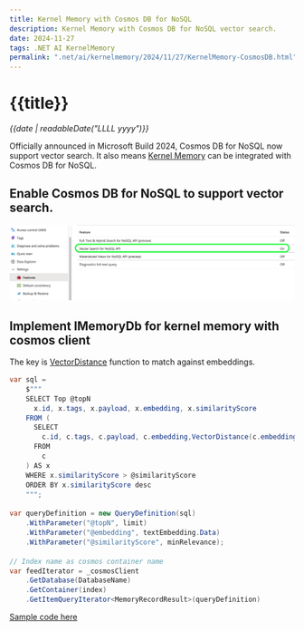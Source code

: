 ```yaml
---
title: Kernel Memory with Cosmos DB for NoSQL
description: Kernel Memory with Cosmos DB for NoSQL vector search.
date: 2024-11-27
tags: .NET AI KernelMemory
permalink: ".net/ai/kernelmemory/2024/11/27/KernelMemory-CosmosDB.html"
---
```


# {{title}}

*{{date | readableDate("LLLL yyyy")}}*

Officially announced in Microsoft Build 2024, Cosmos DB for NoSQL now support vector search. It also means [Kernel Memory](https://github.com/microsoft/kernel-memory) can be integrated with Cosmos DB for NoSQL. 

## Enable Cosmos DB for NoSQL to support vector search.
<img src="https://github.com/StormHub/stormhub/blob/main/resources/2024-11-27/azure-cosmos-db.png?raw=true" alt="Azure CosmosDB configurations">

## Implement IMemoryDb for kernel memory with cosmos client
The key is [VectorDistance](https://learn.microsoft.com/en-us/azure/cosmos-db/nosql/query/vectordistance) function to match against embeddings.

```csharp
var sql =
    $"""
    SELECT Top @topN
      x.id, x.tags, x.payload, x.embedding, x.similarityScore
    FROM (
      SELECT
        c.id, c.tags, c.payload, c.embedding,VectorDistance(c.embedding, @embedding) AS similarityScore 
      FROM
        c
    ) AS x
    WHERE x.similarityScore > @similarityScore
    ORDER BY x.similarityScore desc
    """;

var queryDefinition = new QueryDefinition(sql)
    .WithParameter("@topN", limit)
    .WithParameter("@embedding", textEmbedding.Data)
    .WithParameter("@similarityScore", minRelevance);

// Index name as cosmos container name
var feedIterator = _cosmosClient
    .GetDatabase(DatabaseName)
    .GetContainer(index)
    .GetItemQueryIterator<MemoryRecordResult>(queryDefinition)
```

[Sample code here](https://github.com/StormHub/stormhub/tree/main/resources/2024-11-27/ConsoleApp)


